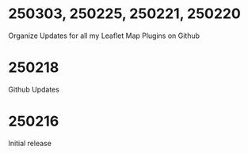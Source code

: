 # 250303, 250225, 250221, 250220

Organize Updates for all my Leaflet Map Plugins on Github

# 250218

Github Updates

# 250216

Initial release
